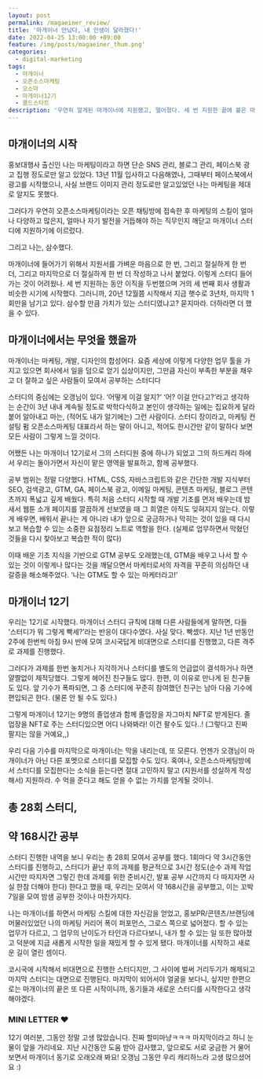 ```yaml
---
layout: post
permalink: /magaeiner_review/
title: '마개이너 만났다, 내 인생이 달라졌다!'
date: 2022-04-25 13:00:00 +09:00
feature: /img/posts/magaeiner_thum.png'
categories:
  - digital-marketing
tags:
  - 마개이너
  - 오픈소스마케팅
  - 오소마
  - 마개이너12기
  - 콜드스타트
description: '우연히 알게된 마개이너에 지원했고, 떨어졌다. 세 번 지원한 끝에 붙은 마개이너 스터디가 삼수할 만큼 가치가 있었냐고? 묻지마라. 더하라면 더 했을 수 있다.'
---
```


## 마개이너의 시작

홍보대행사 출신인 나는 마케팅이라고 하면 단순 SNS 관리, 블로그 관리, 페이스북 광고 집행 정도로만 알고 있었다. 13년 11월 입사하고 다음해였나, 그때부터 페이스북에서 광고를 시작했으니, 사실 브랜드 이미지 관리 정도로만 알고있었던 나는 마케팅을 제대로 알지도 못했다.

그러다가 우연히 오픈소스마케팅이라는 오픈 채팅방에 접속한 후 마케팅의 스킬이 얼마나 다양하고 많은지, 얼마나 자기 발전을 거듭해야 하는 직무인지 깨닫고 마개이너 스터디에 지원하기에 이르렀다.

그리고 나는, 삼수했다.

마개이너에 들어가기 위해서 지원서를 가벼운 마음으로 한 번, 그리고 절실하게 한 번 더, 그리고 마지막으로 더 절실하게 한 번 더 작성하고 나서 붙었다. 이렇게 스터디 들어가는 것이 어려웠나. 세 번 지원하는 동안 이직을 두번했으며 거의 세 번째 회사 생활과 비슷한 시기에 시작했다. 그러니까, 20년 12월쯤 시작해서 지금 햇수로 3년차, 마지막 1회만을 남기고 있다. 삼수할 만큼 가치가 있는 스터디였냐고? 묻지마라. 더하라면 더 했을 수 있다.


## 마개이너에서는 무엇을 했을까

마개이너는 마케팅, 개발, 디자인의 합성어다. 요즘 세상에 이렇게 다양한 업무 툴을 가지고 있으면 회사에서 일을 덤으로 얻기 십상이지만, 그만큼 자신이 부족한 부분을 채우고 더 잘하고 싶은 사람들이 모여서 공부하는 스터디다

스터디의 중심에는 오갱님이 있다. ‘어떻게 이걸 알지?’ ‘어? 이걸 안다고?’라고 생각하는 순간이 3년 내내 계속될 정도로 박학다식하고 본인이 생각하는 일에는 집요하게 달라붙어 알아내고 마는, (적어도 내가 알기에는) 그런 사람이다. 스터디 장이라고, 마케팅 컨설팅 펌 오픈소스마케팅 대표라서 하는 말이 아니고, 적어도 한시간만 같이 말하다 보면 모든 사람이 그렇게 느낄 것이다.

어쨌든 나는 마개이너 12기로서 그의 스터디원 중에 하나가 되었고 그의 하드캐리 하에서 우리는 돌아가면서 자신이 맡은 영역을 발표하고, 함께 공부했다.

공부 범위는 정말 다양했다. HTML, CSS, 자바스크립트와 같은 간단한 개발 지식부터 SEO, 검색광고, GTM, GA, 페이스북 광고, 이메일 마케팅, 콘텐츠 마케팅, 블로그 콘텐츠까지 폭넓고 깊게 배웠다. 특히 처음 스터디 시작할 때 개발 기초를 먼저 배우는데 밤새서 웹툰 소개 페이지를 깔끔하게 선보였을 때 그 희열은 아직도 잊혀지지 않는다. 이렇게 배우면, 배워서 끝나는 게 아니라 내가 앞으로 궁금하거나 막히는 것이 있을 때 다시 보고 복습할 수 있는 소중한 요점정리 노트로 역할을 한다. (실제로 업무하면서 막혔던 것들을 다시 찾아보고 복습한 적이 많다)

이때 배운 기초 지식을 기반으로 GTM 공부도 오래했는데, GTM을 배우고 나서 할 수 있는 것이 이렇게나 많다는 것을 깨달으면서 마케터로서의 자격을 꾸준히 의심하던 내 갈증을 해소해주었다. ‘나는 GTM도 할 수 있는 마케터라고!’


## 마개이너 12기

우리는 12기로 시작했다. 마개이너 스터디 규칙에 대해 다른 사람들에게 말하면, 다들 ‘스터디가 뭐 그렇게 빡세?’라는 반응이 대다수였다. 사실 맞다. 빡셌다. 지난 1년 반동안 2주에 한번씩 아침 9시 반에 모여 코시국답게 비대면으로 스터디를 진행했고, 다른 격주로 과제를 진행했다.

그러다가 과제를 한번 놓치거나 지각하거나 스터디를 별도의 언급없이 결석하거나 하면 얄짤없이 제적당했다. 그렇게 헤어진 친구들도 많다. 한편, 이 이유로 만나게 된 친구들도 있다. 앞 기수가 폭파되면, 그 중 스터디에 꾸준히 참여했던 친구는 남아 다음 기수에 편입되곤 한다. (물론 안 될 수도 있다.)

그렇게 마개이너 12기는 9명의 졸업생과 함께 졸업장을 자그마치 NFT로 받게된다. 졸업장을 NFT로 주는 스터디있으면 어디 나와봐라! 이건 팔수도 있다..! (그렇다고 진짜 팔지는 않을 거예요,,)

우리 다음 기수를 마지막으로 마개이너는 막을 내리는데, 또 모른다. 언젠가 오갱님이 마개이너가 아닌 다른 포멧으로 스터디를 모집할 수도 있다. 혹여나, 오픈소스마케팅방에서 스터디를 모집한다는 소식을 듣는다면 절대 고민하지 말고 (지원서를 성실하게 작성해서) 지원하라. 수 억을 준다고 해도 얻을 수 없는 가치를 얻게될 것이니.


## 총 28회 스터디,
## 약 168시간 공부

스터디 진행한 내역을 보니 우리는 총 28회 모여서 공부를 했다. 1회마다 약 3시간동안 스터디를 진행하고, 스터디가 끝난 후의 과제를 평균적으로 3시간 정도(순수 과제 작업 시간만 따지자면 그렇긴 한데 과제를 위한 준비시간, 발표 공부 시간까지 다 따지자면 사실 한참 더해야 한다) 한다고 했을 때, 우리는 모여서 약 168시간을 공부했고, 이는 꼬박 7일을 모여 밤샘 공부한 것이나 마찬가지다.

나는 마개이너를 하면서 마케팅 스킬에 대한 자신감을 얻었고, 홍보PR/콘텐츠/브랜딩에 머물러있었던 나의 마케팅 커리어 폭이 퍼포먼스, 그로스 쪽으로 넓어졌다. 할 수 있는 업무가 다르고, 그 업무의 난이도가 타인과 다르다보니, 내가 할 수 있는 일 또한 많아졌고 덕분에 지금 새롭게 시작한 일을 재밌게 할 수 있게 됐다. 마개이너를 시작하고 새로운 길이 열린 셈이다.

코시국에 시작해서 비대면으로 진행한 스터디지만, 그 사이에 벌써 거리두기가 해제되고 마지막 스터디는 대면으로 진행된다. 마지막이 되어서야 얼굴을 보다니, 싶지만 한편으로는 마개이너의 끝은 또 다른 시작이니까, 동기들과 새로운 스터디를 시작한다고 생각해야겠다.


### MINI LETTER ♥

12기 여러분, 그동안 정말 고생 많았습니다. 진짜 할미마냥ㅋㅋㅋ 마지막이라고 하니 눈물이 앞을 가리네요. 지난 시간동안 도움 받아 감사했고, 앞으로도 서로 궁금한 거 물어보면서 마개이너 동기로 오래오래 봐요! 오갱님 그동안 우리 캐리하느라 고생 많으셨어요 :)
